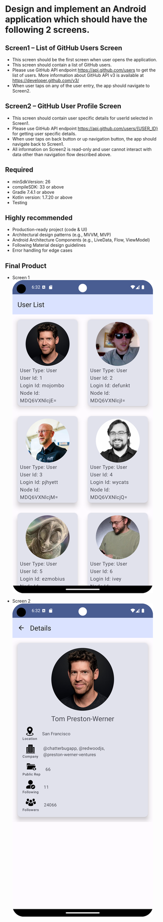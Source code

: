 # Design and implement an Android application which should have the following 2 screens.

## Screen1 – List of GitHub Users Screen
- This screen should be the first screen when user opens the application.
- This screen should contain a list of GitHub users.
- Please use GitHub API endpoint https://api.github.com/users to get the list of users. More
information about GitHub API v3 is available at https://developer.github.com/v3/
- When user taps on any of the user entry, the app should navigate to Screen2.

## Screen2 – GitHub User Profile Screen
- This screen should contain user specific details for userId selected in Screen1.
- Please use GitHub API endpoint https://api.github.com/users/{USER_ID} for getting user
specific details.
- When user taps on back button or up navigation button, the app should navigate back to Screen1.
- All information on Screen2 is read-only and user cannot interact with data other than navigation
flow described above.

## Required
- minSdkVersion: 26
- compileSDK: 33 or above
- Gradle 7.4.1 or above
- Kotlin version: 1.7.20 or above
- Testing

## Highly recommended
- Production-ready project (code & UI)
- Architectural design patterns (e.g., MVVM, MVP)
- Android Architecture Components (e.g., LiveData, Flow, ViewModel)
- Following Material design guidelines
- Error handling for edge cases

## Final Product
- Screen 1
![User List](app/src/main/res/drawable/app_user_list.png)

- Screen 2
![User Detailed](app/src/main/res/drawable/app_user_detail.png)